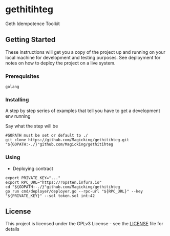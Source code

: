 # gethitihteg

Geth Idempotence Toolkit

## Getting Started

These instructions will get you a copy of the project up and running on your local machine for development and testing purposes. See deployment for notes on how to deploy the project on a live system.

### Prerequisites

```
golang
```

### Installing

A step by step series of examples that tell you have to get a development env running

Say what the step will be

```
#GOPATH must be set or default to ./
git clone https://github.com/Magicking/gethitihteg.git "${GOPATH:-./}"github.com/Magicking/gethitihteg
```

### Using

 * Deploying contract

```
export PRIVATE_KEY="..."
export RPC_URL="https://ropsten.infura.io"
cd "${GOPATH:-./}"github.com/Magicking/gethitihteg
go run cmd/deployer/deployer.go --rpc-url "${RPC_URL}" --key "${PRIVATE_KEY}" --sol token.sol int:42
```

## License

This project is licensed under the GPLv3 License - see the [LICENSE](LICENSE) file for details
